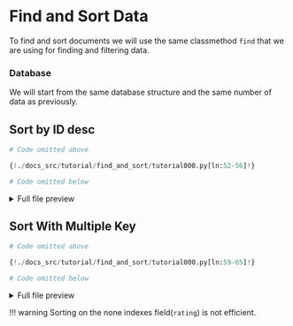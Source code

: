 # Find and Sort Data

To find and sort documents we will use the same classmethod `find` that we are using for finding and filtering data.

### Database

We will start from the same database structure and the same number of data as previously.

## Sort by ID desc

```python
# Code omitted above

{!./docs_src/tutorial/find_and_sort/tutorial000.py[ln:52-56]!}

# Code omitted below
```

<details>
<summary>Full file preview</summary>
```Python
{!./docs_src/tutorial/find_and_sort/tutorial000.py!}
```
</details>

## Sort With Multiple Key

```python
# Code omitted above

{!./docs_src/tutorial/find_and_sort/tutorial000.py[ln:59-65]!}

# Code omitted below
```

<details>
<summary>Full file preview</summary>
```Python
{!./docs_src/tutorial/find_and_sort/tutorial000.py!}
```
</details>

!!! warning
    Sorting on the none indexes field(`rating`) is not efficient.

